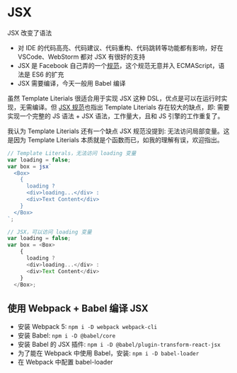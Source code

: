 # JSX
JSX 改变了语法
- 对 IDE 的代码高亮、代码建议、代码重构、代码跳转等功能都有影响，好在 VSCode、WebStorm 都对 JSX 有很好的支持
- JSX 是 Facebook 自己弄的一个[规范](https://facebook.github.io/jsx/)，这个规范无意并入 ECMAScript，语法是 ES6 的扩充
- JSX 需要编译，今天一般用 Babel 编译

虽然 Template Literials 很适合用于实现 JSX 这种 DSL，优点是可以在运行时实现，无需编译。但 [JSX 规范](https://facebook.github.io/jsx/)也指出 Template Literials 存在较大的缺点，即: 需要实现一个完整的 JS 语法 + JSX 语法，工作量大，且和 JS 引擎的工作重复了。

我认为 Template Literials 还有一个缺点 JSX 规范没提到: 无法访问局部变量。这是因为 Template Literials 本质就是个函数而已，如我的理解有误，欢迎指出。

```js
// Template Literals，无法访问 loading 变量
var loading = false;
var box = jsx`
  <Box>
    {
      loading ?
      <div>loading...</div> :
      <div>Text Content</div>
    }
  </Box>
`;

// JSX，可以访问 loading 变量
var loading = false;
var box = <Box>
    {
      loading ?
      <div>loading...</div> :
      <div>Text Content</div>
    }
  </Box>;
```

## 使用 Webpack + Babel 编译 JSX
- 安装 Webpack 5: `npm i -D webpack webpack-cli`
- 安装 Babel: `npm i -D @babel/core`
- 安装 Babel 的 JSX 插件: `npm i -D @babel/plugin-transform-react-jsx`
- 为了能在 Webpack 中使用 Babel，安装: `npm i -D babel-loader`
- 在 Webpack 中配置 babel-loader
